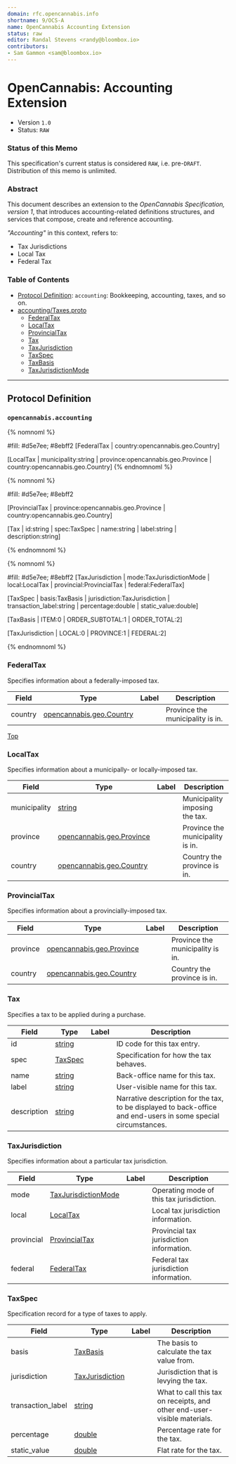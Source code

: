 ```yaml
---
domain: rfc.opencannabis.info
shortname: 9/OCS-A
name: OpenCannabis Accounting Extension
status: raw
editor: Randal Stevens <randy@bloombox.io>
contributors:
- Sam Gammon <sam@bloombox.io>
---
```


<a name="top"></a>

# OpenCannabis: Accounting Extension
- Version `1.0`
- Status: `RAW`

### Status of this Memo

This specification's current status is considered `RAW`, i.e. pre-`DRAFT`. Distribution of this memo is unlimited.

### Abstract

This document describes an extension to the _OpenCannabis Specification, version 1_, that introduces accounting-related
definitions structures, and services that compose, create and reference accounting.

_"Accounting"_ in this context, refers to:
- Tax Jurisdictions
- Local Tax
- Federal Tax

### Table of Contents
- [Protocol Definition](#Protocol-Definition): `accounting`: Bookkeeping, accounting, taxes, and so on.
- [accounting/Taxes.proto](#accounting/Taxes.proto)
    - [FederalTax](#opencannabis.taxes.FederalTax)
    - [LocalTax](#opencannabis.taxes.LocalTax)
    - [ProvincialTax](#opencannabis.taxes.ProvincialTax)
    - [Tax](#opencannabis.taxes.Tax)
    - [TaxJurisdiction](#opencannabis.taxes.TaxJurisdiction)
    - [TaxSpec](#opencannabis.taxes.TaxSpec)
    - [TaxBasis](#opencannabis.taxes.TaxBasis)
    - [TaxJurisdictionMode](#opencannabis.taxes.TaxJurisdictionMode)
----
## Protocol Definition
### `opencannabis.accounting`

{% nomnoml %}

#fill: #d5e7ee; #8ebff2
[FederalTax
  | country:opencannabis.geo.Country]

[LocalTax
  | municipality:string
  | province:opencannabis.geo.Province
  | country:opencannabis.geo.Country]
{% endnomnoml %}

{% nomnoml %}

#fill: #d5e7ee; #8ebff2

[ProvincialTax
  | province:opencannabis.geo.Province
  | country:opencannabis.geo.Country]

[Tax
  | id:string
  | spec:TaxSpec
  | name:string
  | label:string
  | description:string]

{% endnomnoml %}

{% nomnoml %}

#fill: #d5e7ee; #8ebff2
[TaxJurisdiction
  | mode:TaxJurisdictionMode
  | local:LocalTax
  | provincial:ProvincialTax
  | federal:FederalTax]

[TaxSpec
  | basis:TaxBasis
  | jurisdiction:TaxJurisdiction
  | transaction_label:string
  | percentage:double
  | static_value:double]

[TaxBasis
  | ITEM:0
  | ORDER_SUBTOTAL:1
  | ORDER_TOTAL:2]

[TaxJurisdiction
  | LOCAL:0
  | PROVINCE:1
  | FEDERAL:2]

{% endnomnoml %}

<a name="opencannabis.taxes.FederalTax"></a>

### FederalTax
Specifies information about a federally-imposed tax.

| Field | Type | Label | Description |
| ----- | ---- | ----- | ----------- |
| country | [opencannabis.geo.Country](#opencannabis.geo.Country) |  | Province the municipality is in. |


<a name="opencannabis.taxes.LocalTax"></a>
<a href="#top">Top</a></p>

### LocalTax
Specifies information about a municipally- or locally-imposed tax.

| Field | Type | Label | Description |
| ----- | ---- | ----- | ----------- |
| municipality | [string](#string) |  | Municipality imposing the tax. |
| province | [opencannabis.geo.Province](#opencannabis.geo.Province) |  | Province the municipality is in. |
| country | [opencannabis.geo.Country](#opencannabis.geo.Country) |  | Country the province is in. |


<a name="opencannabis.taxes.ProvincialTax"></a>

### ProvincialTax
Specifies information about a provincially-imposed tax.

| Field | Type | Label | Description |
| ----- | ---- | ----- | ----------- |
| province | [opencannabis.geo.Province](#opencannabis.geo.Province) |  | Province the municipality is in. |
| country | [opencannabis.geo.Country](#opencannabis.geo.Country) |  | Country the province is in. |


<a name="opencannabis.taxes.Tax"></a>

### Tax
Specifies a tax to be applied during a purchase.

| Field | Type | Label | Description |
| ----- | ---- | ----- | ----------- |
| id | [string](#string) |  | ID code for this tax entry. |
| spec | [TaxSpec](#opencannabis.taxes.TaxSpec) |  | Specification for how the tax behaves. |
| name | [string](#string) |  | Back-office name for this tax. |
| label | [string](#string) |  | User-visible name for this tax. |
| description | [string](#string) |  | Narrative description for the tax, to be displayed to back-office and end-users in some special circumstances. |


<a name="opencannabis.taxes.TaxJurisdiction"></a>

### TaxJurisdiction
Specifies information about a particular tax jurisdiction.

| Field | Type | Label | Description |
| ----- | ---- | ----- | ----------- |
| mode | [TaxJurisdictionMode](#opencannabis.taxes.TaxJurisdictionMode) |  | Operating mode of this tax jurisdiction. |
| local | [LocalTax](#opencannabis.taxes.LocalTax) |  | Local tax jurisdiction information. |
| provincial | [ProvincialTax](#opencannabis.taxes.ProvincialTax) |  | Provincial tax jurisdiction information. |
| federal | [FederalTax](#opencannabis.taxes.FederalTax) |  | Federal tax jurisdiction information. |


<a name="opencannabis.taxes.TaxSpec"></a>

### TaxSpec
Specification record for a type of taxes to apply.

| Field | Type | Label | Description |
| ----- | ---- | ----- | ----------- |
| basis | [TaxBasis](#opencannabis.taxes.TaxBasis) |  | The basis to calculate the tax value from. |
| jurisdiction | [TaxJurisdiction](#opencannabis.taxes.TaxJurisdiction) |  | Jurisdiction that is levying the tax. |
| transaction_label | [string](#string) |  | What to call this tax on receipts, and other end-user-visible materials. |
| percentage | [double](#double) |  | Percentage rate for the tax. |
| static_value | [double](#double) |  | Flat rate for the tax. |
